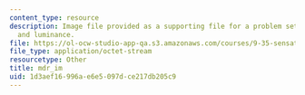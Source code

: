 ```yaml
---
content_type: resource
description: Image file provided as a supporting file for a problem set on illumination
  and luminance.
file: https://ol-ocw-studio-app-qa.s3.amazonaws.com/courses/9-35-sensation-and-perception-spring-2009/1d3aef16996ae6e5097dce217db205c9_mdr_im.mat
file_type: application/octet-stream
resourcetype: Other
title: mdr_im
uid: 1d3aef16-996a-e6e5-097d-ce217db205c9
---
```

